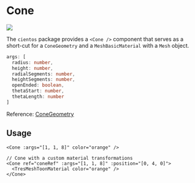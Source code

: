 # Cone <Badge type="warning" text="^1.6.0" />

![](/cientos/cone.png)

The `cientos` package provides a `<Cone />` component that serves as a short-cut for a `ConeGeometry` and a `MeshBasicMaterial` with a `Mesh` object.

```typescript
args: [
  radius: number,
  height: number,
  radialSegments: number,
  heightSegments: number,
  openEnded: boolean,
  thetaStart: number,
  thetaLength: number
]
```

Reference: [ConeGeometry](https://threejs.org/docs/?q=cone#api/en/geometries/ConeGeometry)

## Usage

```vue
<Cone :args="[1, 1, 8]" color="orange" />

// Cone with a custom material transformations
<Cone ref="coneRef" :args="[1, 1, 8]" :position="[0, 4, 0]">
  <TresMeshToonMaterial color="orange" />
</Cone>
```
